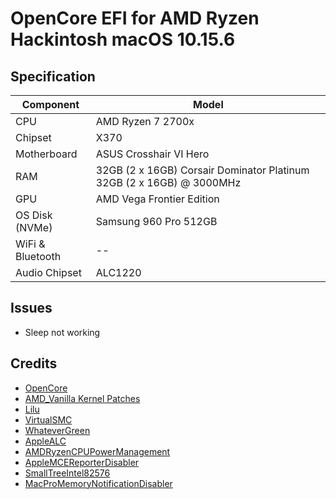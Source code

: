 
# OpenCore EFI for AMD Ryzen Hackintosh macOS 10.15.6

## Specification
| **Component** | **Model** |
| ------------- | --------- |
| CPU | AMD Ryzen 7 2700x |
|Chipset | X370|
| Motherboard | ASUS Crosshair VI Hero |
| RAM | 32GB (2 x 16GB) Corsair Dominator Platinum 32GB (2 x 16GB) @ 3000MHz |
| GPU | AMD Vega Frontier Edition |
| OS Disk (NVMe) | Samsung 960 Pro 512GB |
| WiFi & Bluetooth | -- |
| Audio Chipset | ALC1220 |

## Issues
- Sleep not working

## Credits
- [OpenCore](https://github.com/acidanthera/OpenCorePkg)
- [AMD_Vanilla Kernel Patches](https://github.com/AMD-OSX/AMD_Vanilla)
- [Lilu](https://github.com/acidanthera/Lilu)
- [VirtualSMC](https://github.com/acidanthera/VirtualSMC)
- [WhateverGreen](https://github.com/acidanthera/WhateverGreen)
- [AppleALC](https://github.com/acidanthera/AppleALC)
- [AMDRyzenCPUPowerManagement](https://github.com/trulyspinach/SMCAMDProcessor)
- [AppleMCEReporterDisabler](https://github.com/AMD-OSX/AMD_Vanilla/blob/experimental-opencore/Extra/AppleMCEReporterDisabler.kext.zip)
- [SmallTreeIntel82576](https://github.com/khronokernel/SmallTree-I211-AT-patch)
- [MacProMemoryNotificationDisabler](https://github.com/IOIIIO/MacProMemoryNotificationDisabler)
